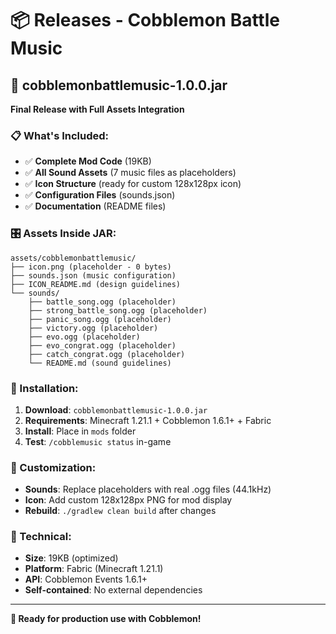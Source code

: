 # 📦 Releases - Cobblemon Battle Music

## 🎵 cobblemonbattlemusic-1.0.0.jar

**Final Release with Full Assets Integration**

### 📋 What's Included:
- ✅ **Complete Mod Code** (19KB)
- ✅ **All Sound Assets** (7 music files as placeholders)
- ✅ **Icon Structure** (ready for custom 128x128px icon)
- ✅ **Configuration Files** (sounds.json)
- ✅ **Documentation** (README files)

### 🎛️ Assets Inside JAR:
```
assets/cobblemonbattlemusic/
├── icon.png (placeholder - 0 bytes)
├── sounds.json (music configuration)
├── ICON_README.md (design guidelines)
└── sounds/
    ├── battle_song.ogg (placeholder)
    ├── strong_battle_song.ogg (placeholder)
    ├── panic_song.ogg (placeholder)
    ├── victory.ogg (placeholder)
    ├── evo.ogg (placeholder)
    ├── evo_congrat.ogg (placeholder)
    ├── catch_congrat.ogg (placeholder)
    └── README.md (sound guidelines)
```

### 🚀 Installation:
1. **Download**: `cobblemonbattlemusic-1.0.0.jar`
2. **Requirements**: Minecraft 1.21.1 + Cobblemon 1.6.1+ + Fabric
3. **Install**: Place in `mods` folder
4. **Test**: `/cobblemusic status` in-game

### 🎨 Customization:
- **Sounds**: Replace placeholders with real .ogg files (44.1kHz)
- **Icon**: Add custom 128x128px PNG for mod display
- **Rebuild**: `./gradlew clean build` after changes

### 📜 Technical:
- **Size**: 19KB (optimized)
- **Platform**: Fabric (Minecraft 1.21.1)
- **API**: Cobblemon Events 1.6.1+
- **Self-contained**: No external dependencies

---

**🎯 Ready for production use with Cobblemon!**